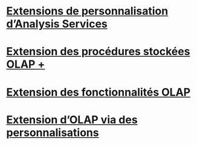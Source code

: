 # [Extensions de personnalisation d’Analysis Services](analysis-services-personalization-extensions.md)

# [Extension des procédures stockées OLAP +](../../../analysis-services/multidimensional-models-extending-olap-stored-procedures/accessing-query-context-in-stored-procedures.md)

# [Extension des fonctionnalités OLAP](extending-olap-functionality.md)
# [Extension d’OLAP via des personnalisations](extending-olap-through-personalizations.md)
